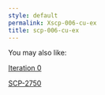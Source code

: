 ```yaml
---
style: default
permalink: Xscp-006-cu-ex
title: scp-006-cu-ex
---
```

You may also like:

[Iteration 0](http://scp-wiki.net/iteration-0)

[SCP-2750](http://scp-wiki.net/scp-2750)
